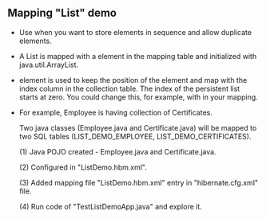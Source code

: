 Mapping "List" demo
------------------

* Use when you want to store elements in sequence and allow duplicate elements. 

* A List is mapped with a <list> element in the mapping table and initialized with java.util.ArrayList.

* <list-index> element is used to keep the position of the element and map with the index column in the collection table. The index of the persistent list starts at zero. You could change this, for example, with <list-index base="1" /> in your mapping.


* For example, Employee is having collection of Certificates.

	Two java classes (Employee.java and Certificate.java) will be mapped to two SQL tables (LIST_DEMO_EMPLOYEE, LIST_DEMO_CERTIFICATES).
	
	(1) Java POJO created - Employee.java and Certificate.java.
	
	(2) Configured in "ListDemo.hbm.xml".
	
	(3) Added mapping file "ListDemo.hbm.xml" entry in "hibernate.cfg.xml" file.
	
	(4) Run code of "TestListDemoApp.java" and explore it.